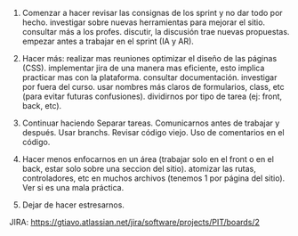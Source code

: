 1. Comenzar a hacer
revisar las consignas de los sprint y no dar todo por hecho.
investigar sobre nuevas herramientas para mejorar el sitio.
consultar más a los profes.
discutir, la discusión trae nuevas propuestas.
empezar antes a trabajar en el sprint (IA y AR).

2. Hacer más:
realizar mas reuniones
optimizar el diseño de las páginas (CSS).
implementar jira de una manera mas eficiente, esto implica practicar mas con la plataforma.
consultar documentación.
investigar por fuera del curso.
usar nombres más claros de formularios, class, etc (para evitar futuras confusiones).
dividirnos por tipo de tarea (ej: front, back, etc).

3. Continuar haciendo
Separar tareas.
Comunicarnos antes de trabajar y después.
Usar branchs.
Revisar código viejo.
Uso de comentarios en el código.

4. Hacer menos
enfocarnos en un área (trabajar solo en el front o en el back, estar solo sobre una seccion del sitio).
atomizar las rutas, controladores, etc en muchos archivos (tenemos 1 por página del sitio). Ver si es una mala práctica.

5. Dejar de hacer
estresarnos.


JIRA: https://gtiavo.atlassian.net/jira/software/projects/PIT/boards/2